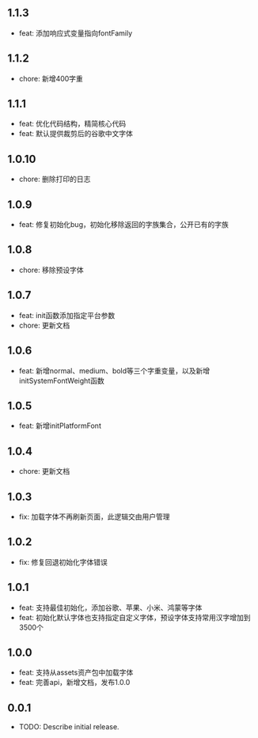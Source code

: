 ## 1.1.3

* feat: 添加响应式变量指向fontFamily

## 1.1.2

* chore: 新增400字重

## 1.1.1

* feat: 优化代码结构，精简核心代码
* feat: 默认提供裁剪后的谷歌中文字体

## 1.0.10

* chore: 删除打印的日志

## 1.0.9

* feat: 修复初始化bug，初始化移除返回的字族集合，公开已有的字族

## 1.0.8

* chore: 移除预设字体

## 1.0.7

* feat: init函数添加指定平台参数
* chore: 更新文档

## 1.0.6

* feat: 新增normal、medium、bold等三个字重变量，以及新增initSystemFontWeight函数

## 1.0.5

* feat: 新增initPlatformFont

## 1.0.4

* chore: 更新文档

## 1.0.3

* fix: 加载字体不再刷新页面，此逻辑交由用户管理

## 1.0.2

* fix: 修复回退初始化字体错误

## 1.0.1

* feat: 支持最佳初始化，添加谷歌、苹果、小米、鸿蒙等字体
* feat: 初始化默认字体也支持指定自定义字体，预设字体支持常用汉字增加到3500个

## 1.0.0

* feat: 支持从assets资产包中加载字体
* feat: 完善api，新增文档，发布1.0.0

## 0.0.1

* TODO: Describe initial release.
